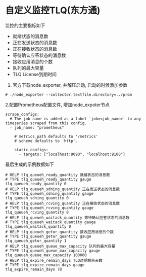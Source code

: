 # 自定义监控TLQ(东方通)

监控的主要指标如下
 - 就绪状态的消息数
 - 正在发送状态的消息数
 - 正在接收状态的消息数
 - 等待确认应答状态的消息数
 - 接收应用消息的个数
 - 队列的最大容量
 - TLQ License到期时间

1. 官方下载node_exporter, 并解压启动, 启动的时候添加参数

```
# ./node_exporter --collector.textfile.directory=../prom
```

2.配置Prometheus配置文件, 增加node_expoter节点

```
scrape_configs:
  # The job name is added as a label `job=<job_name>` to any timeseries scraped from this config.
  - job_name: "prometheus"
 
    # metrics_path defaults to '/metrics'
    # scheme defaults to 'http'.
 
    static_configs:
      - targets: ["localhost:9090", "localhost:9100"]
```

最后生成的示例数据如下
```
# HELP tlq_queueh_ready_quantity 就绪状态的消息数
# TYPE tlq_queueh_ready_quantity gauge
tlq_queueh_ready_quantity 0
# HELP tlq_queueh_sdning_quantity 正在发送状态的消息数
# TYPE tlq_queueh_sdning_quantity gauge
tlq_queueh_sdning_quantity 0
# HELP tlq_queueh_rcving_quantity 正在接收状态的消息数
# TYPE tlq_queueh_rcving_quantity gauge
tlq_queueh_rcving_quantity 0
# HELP tlq_queueh_waitack_quantity 等待确认应答状态的消息数
# TYPE tlq_queueh_waitack_quantity gauge
tlq_queueh_waitack_quantity 0
# HELP tlq_queueh_getor_quantity 接收应用消息的个数
# TYPE tlq_queueh_getor_quantity gauge
tlq_queueh_getor_quantity 1
# HELP tlq_queueh_queue_max_capacity 队列的最大容量
# TYPE tlq_queueh_queue_max_capacity gauge
tlq_queueh_queue_max_capacity 100000
# HELP tlq_expire_remain_days TLQ过期剩余天数
# TYPE tlq_expire_remain_days gauge
tlq_expire_remain_days 78
```
